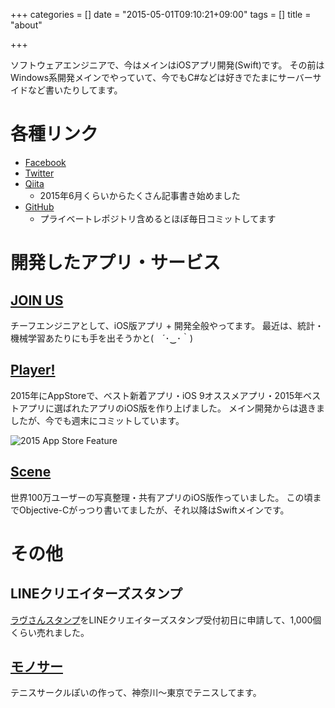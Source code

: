+++
categories = []
date = "2015-05-01T09:10:21+09:00"
tags = []
title = "about"

+++

ソフトウェアエンジニアで、今はメインはiOSアプリ開発(Swift)です。
その前はWindows系開発メインでやっていて、今でもC#などは好きでたまにサーバーサイドなど書いたりしてます。

# 各種リンク

- [Facebook](https://www.facebook.com/mono0926)
- [Twitter](https://twitter.com/_mono)
- [Qiita](http://qiita.com/mono0926)
  - 2015年6月くらいからたくさん記事書き始めました
- [GitHub](https://github.com/mono0926)
  - プライベートレポジトリ含めるとほぼ毎日コミットしてます

# 開発したアプリ・サービス

## [JOIN US](http://joinus30.com/)

チーフエンジニアとして、iOS版アプリ + 開発全般やってます。
最近は、統計・機械学習あたりにも手を出そうかと(　´･‿･｀)

## [Player!](http://www.playerapp.tokyo/)

2015年にAppStoreで、ベスト新着アプリ・iOS 9オススメアプリ・2015年ベストアプリに選ばれたアプリのiOS版を作り上げました。
メイン開発からは退きましたが、今でも週末にコミットしています。

![2015 App Store Feature](/images/about/2015_app_store_feature.jpeg)

## [Scene](http://scn.jp/)

世界100万ユーザーの写真整理・共有アプリのiOS版作っていました。
この頃までObjective-Cがっつり書いてましたが、それ以降はSwiftメインです。

# その他

## LINEクリエイターズスタンプ

[ラヴさんスタンプ](https://store.line.me/stickershop/product/1000854)をLINEクリエイターズスタンプ受付初日に申請して、1,000個くらい売れました。

## [モノサー](https://www.facebook.com/groups/229270203845340/)

テニスサークルぽいの作って、神奈川〜東京でテニスしてます。
